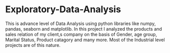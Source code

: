 # Exploratory-Data-Analysis
This is advance level of Data Analysis using python libraries like numpy, pandas, seaborn and matplotlib.
In this project I analyzed the products and sales relation of my client,s company on the basis of Gender, age group, Marital Status, Product catagory and many more.
Most of the Industrial level projects are of this nature.
